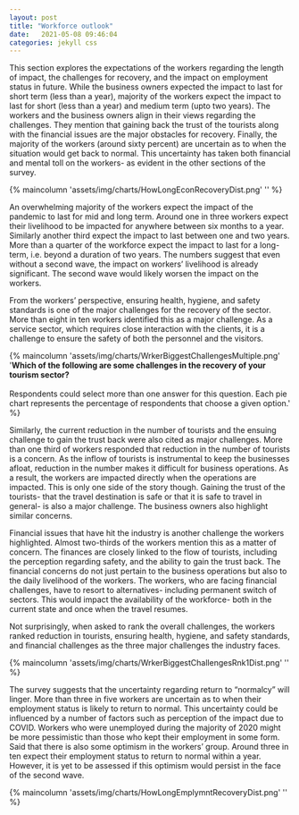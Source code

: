```yaml
---
layout: post
title: "Workforce outlook"
date:   2021-05-08 09:46:04
categories: jekyll css
---
```


This section explores the expectations of the workers regarding the length of impact, the challenges for recovery, and the impact on employment status in future. While the business owners expected the impact to last for short term (less than a year), majority of the workers expect the impact to last for short (less than a year) and medium term (upto two years). The workers and the business owners align in their views regarding the challenges. They mention that gaining back the trust of the tourists along with the financial issues are the major obstacles for recovery. Finally, the majority of the workers (around sixty percent) are uncertain as to when the situation would get back to normal. This uncertainty has taken both financial and mental toll on the workers- as evident in the other sections of the survey. 


{% maincolumn 'assets/img/charts/HowLongEconRecoveryDist.png' '' %}

An overwhelming majority of the workers expect the impact of the pandemic to last for mid and long term. Around one in three workers expect their livelihood to be impacted for anywhere between six months to a year. Similarly another third expect the impact to last between one and two years. More than a quarter of the workforce expect the impact to last for a long-term, i.e. beyond a duration of two years.  The numbers suggest that even without a second wave, the impact on workers’ livelihood is already significant. The second wave would likely worsen the impact on the workers.

From the workers’ perspective, ensuring health, hygiene, and safety standards is one of the major challenges for the recovery of the sector. More than eight in ten workers identified this as a major challenge. As a service sector, which requires close interaction with the clients, it is a challenge to ensure the safety of both the personnel and the visitors. 

{% maincolumn 'assets/img/charts/WrkerBiggestChallengesMultiple.png' '<b>Which of the following are some challenges in the recovery of your tourism sector?</b> <br/><br/> Respondents could select more than one answer for this question. Each pie chart represents the percentage of respondents that choose a given option.' %}

Similarly, the current reduction in the number of tourists and the ensuing challenge to gain the trust back were also cited as major challenges. More than one third of workers responded that reduction in the number of tourists is a concern. As the inflow of tourists is instrumental to keep the businesses afloat, reduction in the number makes it difficult for business operations. As a result, the workers are impacted directly when the operations are impacted. This is only one side of the story though. Gaining the trust of the tourists- that the travel destination is safe or that it is safe to travel in general- is also a major challenge. The business owners also highlight similar concerns.


Financial issues that have hit the industry is another challenge the workers highlighted. Almost two-thirds of the workers mention this as a matter of concern. The finances are closely linked to the flow of tourists, including the perception regarding safety, and the ability to gain the trust back. The financial concerns do not just pertain to the business operations but also to the daily livelihood of the workers. The workers, who are facing financial challenges, have to resort to alternatives- including permanent switch of sectors. This would impact the availability of the workforce- both in the current state and once when the travel resumes. 

Not surprisingly, when asked to rank the overall challenges, the workers ranked reduction in tourists, ensuring health, hygiene, and safety standards, and financial challenges as the three major challenges the industry faces.

{% maincolumn 'assets/img/charts/WrkerBiggestChallengesRnk1Dist.png' '' %}

The survey suggests that the uncertainty regarding return to “normalcy” will linger. More than three in five workers are uncertain as to when their employment status is likely to return to normal. This uncertainty could be influenced by a number of factors such as perception of the impact due to COVID. Workers who were unemployed during the majority of 2020 might be more pessimistic than those who kept their employment in some form. Said that there is also some optimism in the workers’ group. Around three in ten expect their employment status to return to normal within a year. However, it is yet to be assessed if this optimism would persist in the face of the second wave. 

{% maincolumn 'assets/img/charts/HowLongEmplymntRecoveryDist.png' '' %}

